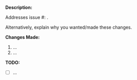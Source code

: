 **Description:**

Addresses issue #: <issue-title>.

Alternatively, explain why you wanted/made these changes.

**Changes Made:**

1. ...
2. ...

**TODO:**

- [ ] ...
